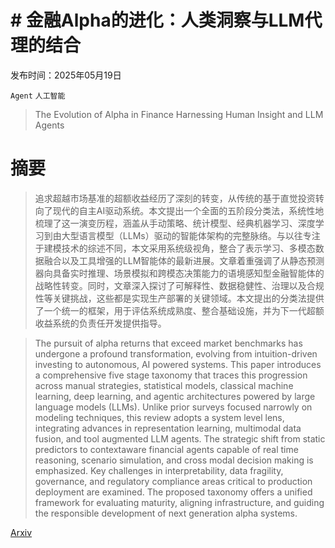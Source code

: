 # # 金融Alpha的进化：人类洞察与LLM代理的结合

发布时间：2025年05月19日

`Agent` `人工智能`

> The Evolution of Alpha in Finance Harnessing Human Insight and LLM Agents

# 摘要

> 追求超越市场基准的超额收益经历了深刻的转变，从传统的基于直觉投资转向了现代的自主AI驱动系统。本文提出一个全面的五阶段分类法，系统性地梳理了这一演变历程，涵盖从手动策略、统计模型、经典机器学习、深度学习到由大型语言模型（LLMs）驱动的智能体架构的完整脉络。与以往专注于建模技术的综述不同，本文采用系统级视角，整合了表示学习、多模态数据融合以及工具增强的LLM智能体的最新进展。文章着重强调了从静态预测器向具备实时推理、场景模拟和跨模态决策能力的语境感知型金融智能体的战略性转变。同时，文章深入探讨了可解释性、数据稳健性、治理以及合规性等关键挑战，这些都是实现生产部署的关键领域。本文提出的分类法提供了一个统一的框架，用于评估系统成熟度、整合基础设施，并为下一代超额收益系统的负责任开发提供指导。

> The pursuit of alpha returns that exceed market benchmarks has undergone a profound transformation, evolving from intuition-driven investing to autonomous, AI powered systems. This paper introduces a comprehensive five stage taxonomy that traces this progression across manual strategies, statistical models, classical machine learning, deep learning, and agentic architectures powered by large language models (LLMs). Unlike prior surveys focused narrowly on modeling techniques, this review adopts a system level lens, integrating advances in representation learning, multimodal data fusion, and tool augmented LLM agents. The strategic shift from static predictors to contextaware financial agents capable of real time reasoning, scenario simulation, and cross modal decision making is emphasized. Key challenges in interpretability, data fragility, governance, and regulatory compliance areas critical to production deployment are examined. The proposed taxonomy offers a unified framework for evaluating maturity, aligning infrastructure, and guiding the responsible development of next generation alpha systems.

[Arxiv](https://arxiv.org/abs/2505.14727)